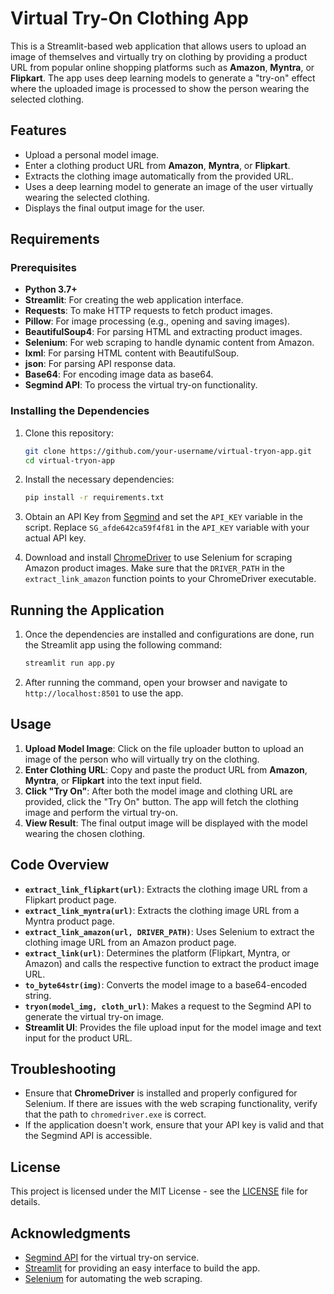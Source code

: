 # Virtual Try-On Clothing App

This is a Streamlit-based web application that allows users to upload an image of themselves and virtually try on clothing by providing a product URL from popular online shopping platforms such as **Amazon**, **Myntra**, or **Flipkart**. The app uses deep learning models to generate a "try-on" effect where the uploaded image is processed to show the person wearing the selected clothing.

## Features

- Upload a personal model image.
- Enter a clothing product URL from **Amazon**, **Myntra**, or **Flipkart**.
- Extracts the clothing image automatically from the provided URL.
- Uses a deep learning model to generate an image of the user virtually wearing the selected clothing.
- Displays the final output image for the user.

## Requirements

### Prerequisites

- **Python 3.7+**
- **Streamlit**: For creating the web application interface.
- **Requests**: To make HTTP requests to fetch product images.
- **Pillow**: For image processing (e.g., opening and saving images).
- **BeautifulSoup4**: For parsing HTML and extracting product images.
- **Selenium**: For web scraping to handle dynamic content from Amazon.
- **lxml**: For parsing HTML content with BeautifulSoup.
- **json**: For parsing API response data.
- **Base64**: For encoding image data as base64.
- **Segmind API**: To process the virtual try-on functionality.

### Installing the Dependencies

1. Clone this repository:

    ```bash
    git clone https://github.com/your-username/virtual-tryon-app.git
    cd virtual-tryon-app
    ```

2. Install the necessary dependencies:

    ```bash
    pip install -r requirements.txt
    ```

3. Obtain an API Key from [Segmind](https://segmind.com/) and set the `API_KEY` variable in the script. Replace `SG_afde642ca59f4f81` in the `API_KEY` variable with your actual API key.

4. Download and install [ChromeDriver](https://sites.google.com/a/chromium.org/chromedriver/) to use Selenium for scraping Amazon product images. Make sure that the `DRIVER_PATH` in the `extract_link_amazon` function points to your ChromeDriver executable.

## Running the Application

1. Once the dependencies are installed and configurations are done, run the Streamlit app using the following command:

    ```bash
    streamlit run app.py
    ```

2. After running the command, open your browser and navigate to `http://localhost:8501` to use the app.

## Usage

1. **Upload Model Image**: Click on the file uploader button to upload an image of the person who will virtually try on the clothing.
2. **Enter Clothing URL**: Copy and paste the product URL from **Amazon**, **Myntra**, or **Flipkart** into the text input field.
3. **Click "Try On"**: After both the model image and clothing URL are provided, click the "Try On" button. The app will fetch the clothing image and perform the virtual try-on.
4. **View Result**: The final output image will be displayed with the model wearing the chosen clothing.

## Code Overview

- **`extract_link_flipkart(url)`**: Extracts the clothing image URL from a Flipkart product page.
- **`extract_link_myntra(url)`**: Extracts the clothing image URL from a Myntra product page.
- **`extract_link_amazon(url, DRIVER_PATH)`**: Uses Selenium to extract the clothing image URL from an Amazon product page.
- **`extract_link(url)`**: Determines the platform (Flipkart, Myntra, or Amazon) and calls the respective function to extract the product image URL.
- **`to_byte64str(img)`**: Converts the model image to a base64-encoded string.
- **`tryon(model_img, cloth_url)`**: Makes a request to the Segmind API to generate the virtual try-on image.
- **Streamlit UI**: Provides the file upload input for the model image and text input for the product URL.

## Troubleshooting

- Ensure that **ChromeDriver** is installed and properly configured for Selenium. If there are issues with the web scraping functionality, verify that the path to `chromedriver.exe` is correct.
- If the application doesn't work, ensure that your API key is valid and that the Segmind API is accessible.

## License

This project is licensed under the MIT License - see the [LICENSE](LICENSE) file for details.

## Acknowledgments

- [Segmind API](https://segmind.com/) for the virtual try-on service.
- [Streamlit](https://streamlit.io/) for providing an easy interface to build the app.
- [Selenium](https://www.selenium.dev/) for automating the web scraping.
